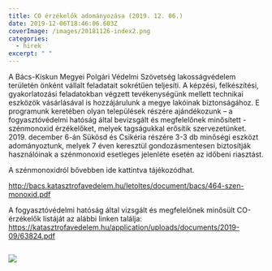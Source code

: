 ```yaml
---
title: CO érzékelők adományozása (2019. 12. 06.)
date: 2019-12-06T18:46:06.603Z
coverImage: /images/20181126-index2.png
categories:
  - hirek
excerpt: " "
---
```

A Bács-Kiskun Megyei Polgári Védelmi Szövetség lakosságvédelem területén önként vállalt feladatait sokrétűen teljesíti. A képzési, felkészítési, gyakorlatozási feladatokban végzett tevékenységünk mellett technikai eszközök vásárlásával is hozzájárulunk a megye lakóinak biztonságához. E programunk keretében olyan települések részére ajándékozunk – a fogyasztóvédelmi hatóság által bevizsgált és megfelelőnek minősített - szénmonoxid érzékelőket, melyek tagságukkal erősítik szervezetünket. 2019. december 6-án Sükösd és Csikéria részére 3-3 db minőségi eszközt adományoztunk, melyek 7 éven keresztül gondozásmentesen biztosítják használóinak a szénmonoxid esetleges jelenléte esetén az időbeni riasztást.

A szénmonoxidról bővebben ide kattintva tájékozódhat.

<http://bacs.katasztrofavedelem.hu/letoltes/document/bacs/464-szen-monoxid.pdf>

A fogyasztóvédelmi hatóság által vizsgált és megfelelőnek minősült CO-érzékelők listáját az alábbi linken találja: <https://katasztrofavedelem.hu/application/uploads/documents/2019-09/63824.pdf>

![]()

![](/images/20191206-1.jpg)